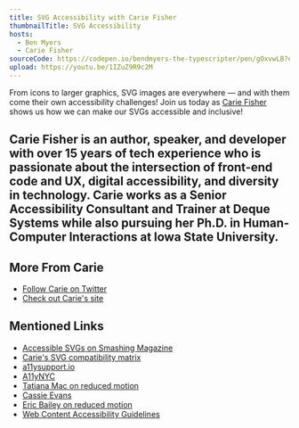 ```yaml
---
title: SVG Accessibility with Carie Fisher
thumbnailTitle: SVG Accessibility
hosts:
  - Ben Myers
  - Carie Fisher
sourceCode: https://codepen.io/bendmyers-the-typescripter/pen/gOxvwLB?editors=1100
upload: https://youtu.be/1IZuZ9R9c2M
---
```


From icons to larger graphics, SVG images are everywhere — and with them come their own accessibility challenges! Join us today as [Carie Fisher](https://twitter.com/cariefisher) shows us how we can make our SVGs accessible and inclusive!

Carie Fisher is an author, speaker, and developer with over 15 years of tech experience who is passionate about the intersection of front-end code and UX, digital accessibility, and diversity in technology. Carie works as a Senior Accessibility Consultant and Trainer at Deque Systems while also pursuing her Ph.D. in Human-Computer Interactions at Iowa State University.
---

## More From Carie

- [Follow Carie on Twitter](https://twitter.com/cariefisher)
- [Check out Carie's site](https://cariefisher.com)

## Mentioned Links

- [Accessible SVGs on Smashing Magazine](https://www.smashingmagazine.com/2021/05/accessible-svg-patterns-comparison/)
- [Carie's SVG compatibility matrix](https://codepen.io/cariefisher/pen/QWpjded)
- [a11ysupport.io](https://a11ysupport.io)
- [A11yNYC](https://www.meetup.com/A11yNYC/events/280927915/)
- [Tatiana Mac on reduced motion](https://www.tatianamac.com/posts/prefers-reduced-motion/)
- [Cassie Evans](https://www.cassie.codes/)
- [Eric Bailey on reduced motion](https://css-tricks.com/revisiting-prefers-reduced-motion-the-reduced-motion-media-query/)
- [Web Content Accessibility Guidelines](https://www.w3.org/TR/WCAG21/)